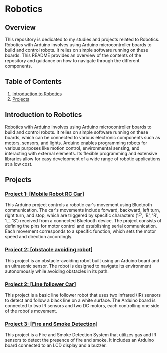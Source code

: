 # Robotics

## Overview

This repository is dedicated to my studies and projects related to Robotics. Robotics with Arduino involves using Arduino microcontroller boards to build and control robots. It relies on simple software running on these boards. This README provides an overview of the contents of the repository and guidance on how to navigate through the different components.

## Table of Contents

1. [Introduction to Robotics](#Introduction-to-Robotics)
2. [Projects](#projects)


## Introduction to Robotics

Robotics with Arduino involves using Arduino microcontroller boards to build and control robots. It relies on simple software running on these boards, which can be connected to various electronic components such as motors, sensors, and lights. Arduino enables programming robots for various purposes like motion control, environmental sensing, and interacting with external elements. Its flexible programming and extensive libraries allow for easy development of a wide range of robotic applications at a low cost.

## Projects

### [Project 1: [Mobile Robot RC Car]](Mobile_Car_Code.ino)

This Arduino project controls a robotic car's movement using Bluetooth communication. The car's movements include forward, backward, left turn, right turn, and stop, which are triggered by specific characters ('F', 'B', 'R', 'L', 'S') received from a connected Bluetooth device. The project consists of defining the pins for motor control and establishing serial communication. Each movement corresponds to a specific function, which sets the motor speed and direction accordingly.

### [Project 2: [obstacle avoiding robot]](Obstacle_Avoiding_Code.ino)
 
This project is an obstacle-avoiding robot built using an Arduino board and an ultrasonic sensor. The robot is designed to navigate its environment autonomously while avoiding obstacles in its path.

### [Project 2: [Line follower Car]](Line_Follower_Code.ino)
 
This project is a basic line follower robot that uses two infrared (IR) sensors to detect and follow a black line on a white surface. The Arduino board is connected to two IR sensors and two DC motors, each controlling one side of the robot's movement.

### [Project 3: [Fire and Smoke Detection]](Fire_Smoke_With_buzzer_MQ2_IR.ino)

This project is a Fire and Smoke Detection System that utilizes gas and IR sensors to detect the presence of fire and smoke. It includes an Arduino board connected to an LCD display and a buzzer.


